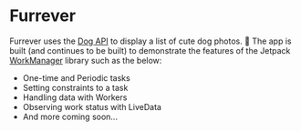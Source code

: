 # Furrever

Furrever uses the [Dog API](https://dog.ceo/dog-api/) to display a list of cute dog photos. 🐶 The app is built (and continues to be built) to demonstrate the features of the Jetpack [WorkManager](https://developer.android.com/topic/libraries/architecture/workmanager) library such as the below:

* One-time and Periodic tasks
* Setting constraints to a task
* Handling data with Workers
* Observing work status with LiveData
* And more coming soon...
